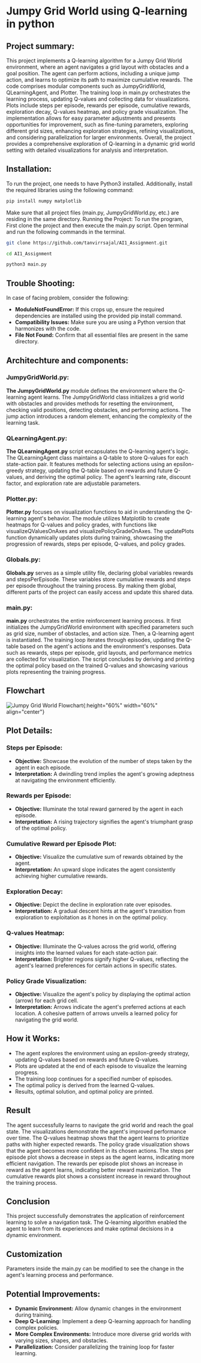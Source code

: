 # Jumpy Grid World using Q-learning in python
## Project summary:
  This project implements a Q-learning algorithm for a Jumpy Grid World environment, where an agent navigates a grid layout with obstacles and a goal position. The agent can perform actions, including a unique jump action, and learns to optimize its path to maximize cumulative rewards. The code comprises modular components such as JumpyGridWorld, QLearningAgent, and Plotter. The training loop in main.py orchestrates the learning process, updating Q-values and collecting data for visualizations. Plots include steps per episode, rewards per episode, cumulative rewards, exploration decay, Q-values heatmap, and policy grade visualization. The implementation allows for easy parameter adjustments and presents opportunities for improvement, such as fine-tuning parameters, exploring different grid sizes, enhancing exploration strategies, refining visualizations, and considering parallelization for larger environments. Overall, the project provides a comprehensive exploration of Q-learning in a dynamic grid world setting with detailed visualizations for analysis and interpretation.

## Installation:
  To run the project, one needs to have Python3 installed. Additionally, install the required libraries using the following command:
```bash
pip install numpy matplotlib
```
Make sure that all project files (main.py, JumpyGridWorld.py, etc.) are residing in the same directory.
Running the Project:
To run the program, First clone the project and then execute the main.py script. Open terminal and run the following commands in the terminal.

```bash
git clone https://github.com/tanvirrsajal/AI1_Assignment.git
```
```bash
cd AI1_Assignment
```
```bash
python3 main.py
```

## Trouble Shooting:
  In case of facing problem, consider the following:
  - **ModuleNotFoundError:** If this crops up, ensure the required dependencies are installed using the provided pip install command.
  - **Compatibility Issues:** Make sure you are using a Python version that harmonizes with the code.
  - **File Not Found:** Confirm that all essential files are present in the same directory.

## Architechture and components:
### JumpyGridWorld.py:
  **The JumpyGridWorld.py** module defines the environment where the Q-learning agent learns. The JumpyGridWorld class initializes a grid world with obstacles and provides methods for resetting the environment, checking valid positions, detecting obstacles, and performing actions. The jump action introduces a random element, enhancing the complexity of the learning task.

### QLearningAgent.py:
  **The QLearningAgent.py** script encapsulates the Q-learning agent's logic. The QLearningAgent class maintains a Q-table to store Q-values for each state-action pair. It features methods for selecting actions using an epsilon-greedy strategy, updating the Q-table based on rewards and future Q-values, and deriving the optimal policy. The agent's learning rate, discount factor, and exploration rate are adjustable parameters.

### Plotter.py:
  **Plotter.py** focuses on visualization functions to aid in understanding the Q-learning agent's behavior. The module utilizes Matplotlib to create heatmaps for Q-values and policy grades, with functions like visualizeQValuesOnAxes and visualizePolicyGradeOnAxes. The updatePlots function dynamically updates plots during training, showcasing the progression of rewards, steps per episode, Q-values, and policy grades.

### Globals.py:
  **Globals.py** serves as a simple utility file, declaring global variables rewards and stepsPerEpisode. These variables store cumulative rewards and steps per episode throughout the training process. By making them global, different parts of the project can easily access and update this shared data.

### main.py:
  **main.py** orchestrates the entire reinforcement learning process. It first initializes the JumpyGridWorld environment with specified parameters such as grid size, number of obstacles, and action size. Then, a Q-learning agent is instantiated. The training loop iterates through episodes, updating the Q-table based on the agent's actions and the environment's responses. Data such as rewards, steps per episode, grid layouts, and performance metrics are collected for visualization. The script concludes by deriving and printing the optimal policy based on the trained Q-values and showcasing various plots representing the training progress.

## Flowchart
![Jumpy Grid World Flowchart](https://github.com/tanvirrsajal/AI1_Assignment/blob/master/JumpyGridWorld.jpg){:height="60%" width="60%" align="center"}

## Plot Details:
### Steps per Episode:
   - **Objective:** Showcase the evolution of the number of steps taken by the agent in each episode.
   - **Interpretation:** A dwindling trend implies the agent's growing adeptness at navigating the environment efficiently.

### Rewards per Episode:
   - **Objective:** Illuminate the total reward garnered by the agent in each episode.
   - **Interpretation:** A rising trajectory signifies the agent's triumphant grasp of the optimal policy.

### Cumulative Reward per Episode Plot:
   - **Objective:** Visualize the cumulative sum of rewards obtained by the agent.
   - **Interpretation:** An upward slope indicates the agent consistently achieving higher cumulative rewards.

### Exploration Decay:
   - **Objective:** Depict the decline in exploration rate over episodes.
   - **Interpretation:** A gradual descent hints at the agent's transition from exploration to exploitation as it hones in on the optimal policy.

### Q-values Heatmap:
   - **Objective:** Illuminate the Q-values across the grid world, offering insights into the learned values for each state-action pair.
   - **Interpretation:** Brighter regions signify higher Q-values, reflecting the agent's learned preferences for certain actions in specific states.

### Policy Grade Visualization:
   - **Objective:** Visualize the agent's policy by displaying the optimal action (arrow) for each grid cell.
   - **Interpretation:** Arrows indicate the agent's preferred actions at each location. A cohesive pattern of arrows unveils a learned policy for navigating the grid world.


## How it Works:
  - The agent explores the environment using an epsilon-greedy strategy, updating Q-values based on rewards and future Q-values.
  - Plots are updated at the end of each episode to visualize the learning progress.
  - The training loop continues for a specified number of episodes.
  - The optimal policy is derived from the learned Q-values.
  - Results, optimal solution, and optimal policy are printed.

## Result
  The agent successfully learns to navigate the grid world and reach the goal state. The visualizations demonstrate the agent's improved performance over time. The Q-values heatmap shows that the agent learns to prioritize paths with higher expected rewards. The policy grade visualization shows that the agent becomes more confident in its chosen actions. The steps per episode plot shows a decrease in steps as the agent learns, indicating more efficient navigation. The rewards per episode plot shows an increase in reward as the agent learns, indicating better reward maximization. The cumulative rewards plot shows a consistent increase in reward throughout the training process.

## Conclusion
  This project successfully demonstrates the application of reinforcement learning to solve a navigation task. The Q-learning algorithm enabled the agent to learn from its experiences and make optimal decisions in a dynamic environment. 

## Customization
  Parameters inside the main.py can be modified to see the change in the agent's learning process and performance. 

## Potential Improvements:
  - **Dynamic Environment:** Allow dynamic changes in the environment during training.
  - **Deep Q-Learning:** Implement a deep Q-learning approach for handling complex policies.
  - **More Complex Environments:** Introduce more diverse grid worlds with varying sizes, shapes, and obstacles.
  - **Parallelization:** Consider parallelizing the training loop for faster learning.
